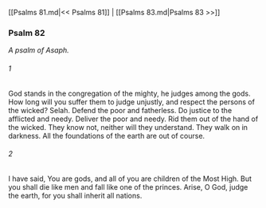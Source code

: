 [[Psalms 81.md|<< Psalms 81]]  |  [[Psalms 83.md|Psalms 83 >>]]

### Psalm 82

*A psalm of Asaph.*

###### 1
God stands in the congregation of the mighty, he judges among the gods. How long will you suffer them to judge unjustly, and respect the persons of the wicked? Selah. Defend the poor and fatherless. Do justice to the afflicted and needy. Deliver the poor and needy. Rid them out of the hand of the wicked. They know not, neither will they understand. They walk on in darkness. All the foundations of the earth are out of course.

###### 2
I have said, You are gods, and all of you are children of the Most High. But you shall die like men and fall like one of the princes. Arise, O God, judge the earth, for you shall inherit all nations.